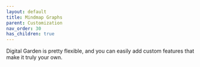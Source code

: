 ```yaml
---
layout: default
title: Mindmap Graphs
parent: Customization
nav_order: 30
has_children: true
---
```


Digital Garden is pretty flexible, and you can easily add custom features that make it truly your own.
